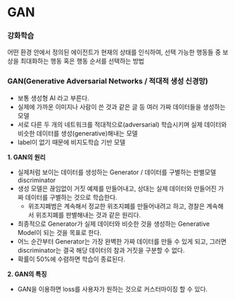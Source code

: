 # GAN

### 강화학습

어떤 환경 안에서 정의된 에이전트가 현재의 상태를 인식하여, 선택 가능한 행동들 중 보상을 최대화하는 행동 혹은 행동 순서를 선택하는 방법

### GAN(Generative Adversarial Networks / 적대적 생성 신경망)

* 보통 생성형 AI 라고 부른다.
* 실제에 가까운 이미지나 사람이 쓴 것과 같은 글 등 여러 가짜 데이터들을 생성하는 모델
* 서로 다른 두 개의 네트워크를 적대적으로(adversarial) 학습시키며 실제 데이터와 비슷한 데이터를 생성(generative)해내는 모델
* label이 없기 때문에 비지도학습 기반 모델


**1. GAN의 원리**

* 실제처럼 보이는 데이터를 생성하는 Generator / 데이터를 구별하는 판별모델 discriminator
* 생성 모델은 끊임없이 거짓 예제를 만들어내고, 상대는 실제 데이터와 만들어진 가짜 데이터를 구별하는 것으로 학습한다.
    * 위조지폐범은 계속해서 정교한 위조지폐를 만들어내려고 하고, 경찰은 계속해서 위조지폐를 판별해내는 것과 같은 원리다.
* 최종적으로 Generator가 실제 데이터와 비슷한 것을 생성하는 Generative Model이 되는 것을 목표로 한다.
* 어느 순간부터 Generator는 가장 완벽한 가짜 데이터를 만들 수 있게 되고, 그러면 discriminator는 결국 해당 데이터의 참과 거짓을 구분할 수 없다.
* 확률이 50%에 수렴하면 학습이 종료된다.

**2. GAN의 특징**
* GAN을 이용하면 loss를 사용자가 원하는 것으로 커스터마이징 할 수 있다.
